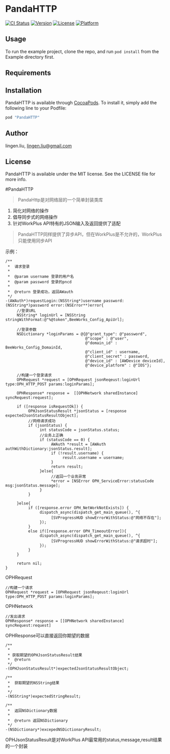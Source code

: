 # PandaHTTP

[![CI Status](http://img.shields.io/travis/lingen.liu/PandaHTTP.svg?style=flat)](https://travis-ci.org/lingen.liu/PandaHTTP)
[![Version](https://img.shields.io/cocoapods/v/PandaHTTP.svg?style=flat)](http://cocoapods.org/pods/PandaHTTP)
[![License](https://img.shields.io/cocoapods/l/PandaHTTP.svg?style=flat)](http://cocoapods.org/pods/PandaHTTP)
[![Platform](https://img.shields.io/cocoapods/p/PandaHTTP.svg?style=flat)](http://cocoapods.org/pods/PandaHTTP)

## Usage

To run the example project, clone the repo, and run `pod install` from the Example directory first.

## Requirements

## Installation

PandaHTTP is available through [CocoaPods](http://cocoapods.org). To install
it, simply add the following line to your Podfile:

```ruby
pod "PandaHTTP"
```

## Author

lingen.liu, lingen.liu@gmail.com

## License

PandaHTTP is available under the MIT license. See the LICENSE file for more info.

#PandaHTTP
>PandaHttp是对网络层的一个简单封装类库

1. 简化对网络的操作
2. 倡导同步式的网络操作
3. 针对WorkPlus API特有的JSON输入及返回提供了适配

>PandaHTTP同样提供了异步API，但在WorkPlus是不允许的，WorkPlus只能使用同步API

示例：

~~~
/**
 *  请求登录
 *
 *  @param username 登录的用户名
 *  @param password 登录的pncd
 *
 *  @return 登录成功，返回AWauth
 */
-(AWAuth*)requestLogin:(NSString*)username password:(NSString*)password error:(NSError**)error{
     //登录URL
     NSString* loginUrl = [NSString stringWithFormat:@"%@token",BeeWorks_Config_ApiUrl];
     
     //登录参数
     NSDictionary *loginParams = @{@"grant_type": @"password",
                                   @"scope" : @"user",
                                   @"domain_id" : BeeWorks_Config_DomainId,
                                   @"client_id" : username,
                                   @"client_secret" : password,
                                   @"device_id" : [AWDevice deviceId],
                                   @"device_platform" : @"IOS"};
     
     //构建一个登录请求
     OPHRequest *request = [OPHRequest jsonReqeust:loginUrl type:OPH_HTTP_POST params:loginParams];
     
     OPHResponse* response =  [[OPHNetwork sharedInstance] syncRequest:request];
     
     if ([response isRequestOk]) {
          OPHJsonStatusResult *jsonStatus = [response expectedJsonStatusResultObject];
          //网络请求成功
          if (jsonStatus) {
               int statusCode = jsonStatus.status;
               //业务上正确
               if (statusCode == 0) {
                    AWAuth *result = [AWAuth authWithDictionary:jsonStatus.result];
                    if (!result.username) {
                         result.username = username;
                    }
                    return result;
               }else{
                    //返回一个业务异常
                    *error = [NSError OPH_ServiceError:statusCode msg:jsonStatus.message];
               }
          }

     }else{
          if ([response.error OPH_NetWorkNotExists]) {
               dispatch_async(dispatch_get_main_queue(), ^{
                    [SVProgressHUD showErrorWithStatus:@"网络不存在"];
               });
          }
          else if([response.error OPH_TimeoutError]){
               dispatch_async(dispatch_get_main_queue(), ^{
                    [SVProgressHUD showErrorWithStatus:@"请求超时"];
               });
          }
     }
     
     return nil;
}
~~~

OPHRequest

~~~
//构建一个请求
OPHRequest *request = [OPHRequest jsonReqeust:loginUrl type:OPH_HTTP_POST params:loginParams];
~~~

OPHNetwork

~~~
//发出请求
OPHResponse* response = [[OPHNetwork sharedInstance] syncRequest:request]
~~~

OPHResponse可以直接返回你期望的数据

~~~
/**
 *
 * 获取期望的OPHJsonStatusResult结果
 *  @return
 */
-(OPHJsonStatusResult*)expectedJsonStatusResultObject;

/**
 *  获取期望的NSString结果
 *
 */
-(NSString*)expectedStringResult;

/**
 *  返回NSDictionary数据
 *
 *  @return 返回NSDictionary
 */
-(NSDictionary*)excepedNSDictionaryResult;
~~~


OPHJsonStatusResult是对WorkPlus API最常用的status,message,result结果的一个封装

